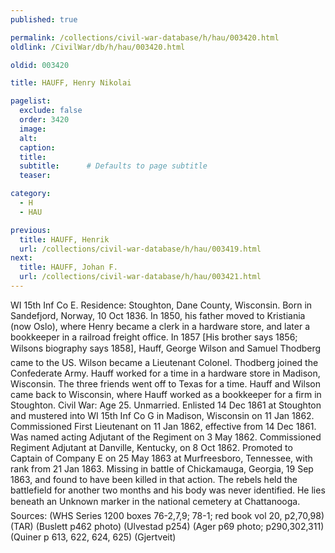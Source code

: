 ```yaml
---
published: true

permalink: /collections/civil-war-database/h/hau/003420.html
oldlink: /CivilWar/db/h/hau/003420.html

oldid: 003420

title: HAUFF, Henry Nikolai

pagelist:
  exclude: false
  order: 3420
  image: 
  alt:
  caption:
  title:
  subtitle:      # Defaults to page subtitle
  teaser:

category: 
  - H 
  - HAU

previous:
  title: HAUFF, Henrik
  url: /collections/civil-war-database/h/hau/003419.html  
next:
  title: HAUFF, Johan F.
  url: /collections/civil-war-database/h/hau/003421.html   
---
```

WI 15th Inf Co E. Residence: Stoughton, Dane County, Wisconsin. Born in Sandefjord, Norway, 10 Oct 1836. In 1850, his father moved to Kristiania (now Oslo), where Henry became a clerk in a hardware store, and later a bookkeeper in a railroad freight office. In 1857 [His brother says 1856; Wilson&#146;s biography says 1858], Hauff, George Wilson and Samuel Thodberg came to the US. Wilson became a Lieutenant Colonel. Thodberg joined the Confederate Army. Hauff worked for a time in a hardware store in Madison, Wisconsin. The three friends went off to Texas for a time. Hauff and Wilson came back to Wisconsin, where Hauff worked as a bookkeeper for a firm in Stoughton. Civil War: Age 25. Unmarried. Enlisted 14 Dec 1861 at Stoughton and mustered into WI 15th Inf Co G in Madison, Wisconsin on 11 Jan 1862. Commissioned First Lieutenant on 11 Jan 1862, effective from 14 Dec 1861. Was named acting Adjutant of the Regiment on 3 May 1862. Commissioned Regiment Adjutant at Danville, Kentucky, on 8 Oct 1862. Promoted to Captain of Company E on 25 May 1863 at Murfreesboro, Tennessee, with rank from 21 Jan 1863. Missing in battle of Chickamauga, Georgia, 19 Sep 1863, and found to have been killed in that action. The rebels held the battlefield for another two months and his body was never identified. He lies beneath an &#147;Unknown&#148; marker in the national cemetery at Chattanooga. Sources: (WHS Series 1200 boxes 76-2,7,9; 78-1; red book vol 20, p2,70,98) (TAR) (Buslett p462 photo) (Ulvestad p254) (Ager p69 photo; p290,302,311) (Quiner p 613, 622, 624, 625) (Gjertveit)